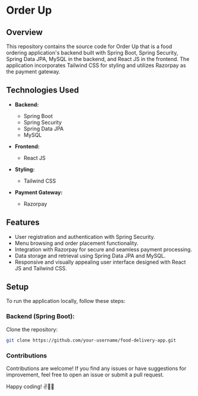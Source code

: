 # Order Up

## Overview

This repository contains the source code for Order Up that is a food ordering application's backend built with Spring Boot, Spring Security, Spring Data JPA, MySQL in the backend, and React JS in the frontend. The application incorporates Tailwind CSS for styling and utilizes Razorpay as the payment gateway.

## Technologies Used

- **Backend:**
  - Spring Boot
  - Spring Security
  - Spring Data JPA
  - MySQL

- **Frontend:**
  - React JS

- **Styling:**
  - Tailwind CSS

- **Payment Gateway:**
  - Razorpay

## Features

- User registration and authentication with Spring Security.
- Menu browsing and order placement functionality.
- Integration with Razorpay for secure and seamless payment processing.
- Data storage and retrieval using Spring Data JPA and MySQL.
- Responsive and visually appealing user interface designed with React JS and Tailwind CSS.

## Setup

To run the application locally, follow these steps:

### Backend (Spring Boot):

Clone the repository:
   ```bash
   git clone https://github.com/your-username/food-delivery-app.git
```
### Contributions ###
Contributions are welcome! If you find any issues or have suggestions for improvement, feel free to open an issue or submit a pull request.


Happy coding! ✌️🍔🚀

